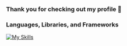 ### Thank you for checking out my profile 👋

### Languages, Libraries, and Frameworks

[![My Skills](https://skillicons.dev/icons?i=cs,dotnet,typescript,javascript,nodejs,react,postgres,html,css,express,webpack&theme=light)](https://skillicons.dev)

<!--
**Tmarndt1/Tmarndt1** is a ✨ _special_ ✨ repository because its `README.md` (this file) appears on your GitHub profile.

Here are some ideas to get you started:

- 🔭 I’m currently working on ...
- 🌱 I’m currently learning ...
- 👯 I’m looking to collaborate on ...
- 🤔 I’m looking for help with ...
- 💬 Ask me about ...
- 📫 How to reach me: ...
- 😄 Pronouns: ...
- ⚡ Fun fact: ...
-->
